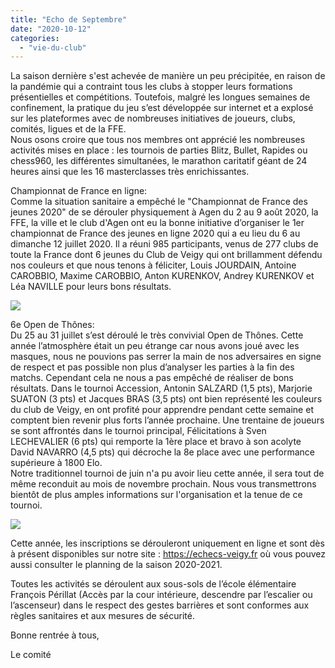 ```yaml
---
title: "Echo de Septembre"
date: "2020-10-12"
categories: 
  - "vie-du-club"
---
```


La saison dernière s'est achevée de manière un peu précipitée, en raison de la pandémie qui a contraint tous les clubs à stopper leurs formations présentielles et compétitions. Toutefois, malgré les longues semaines de confinement, la pratique du jeu s’est développée sur internet et a explosé sur les plateformes avec de nombreuses initiatives de joueurs, clubs, comités, ligues et de la FFE.  
Nous osons croire que tous nos membres ont apprécié les nombreuses activités mises en place : les tournois de parties Blitz, Bullet, Rapides ou chess960, les différentes simultanées, le marathon caritatif géant de 24 heures ainsi que les 16 masterclasses très enrichissantes.

Championnat de France en ligne:  
Comme la situation sanitaire a empêché le "Championnat de France des jeunes 2020" de se dérouler physiquement à Agen du 2 au 9 août 2020, la FFE, la ville et le club d'Agen ont eu la bonne initiative d’organiser le 1er championnat de France des jeunes en ligne 2020 qui a eu lieu du 6 au dimanche 12 juillet 2020. Il a réuni 985 participants, venus de 277 clubs de toute la France dont 6 jeunes du Club de Veigy qui ont brillamment défendu nos couleurs et que nous tenons à féliciter, Louis JOURDAIN, Antoine CAROBBIO, Maxime CAROBBIO, Anton KURENKOV, Andrey KURENKOV et Léa NAVILLE pour leurs bons résultats.

![](https://echecs-veigy.fr/wp-content/uploads/2020/10/WhatsApp-Image-2020-07-31-at-16.34.59-1024x768.jpeg)

6e Open de Thônes:  
Du 25 au 31 juillet s’est déroulé le très convivial Open de Thônes. Cette année l’atmosphère était un peu étrange car nous avons joué avec les masques, nous ne pouvions pas serrer la main de nos adversaires en signe de respect et pas possible non plus d’analyser les parties à la fin des matchs. Cependant cela ne nous a pas empêché de réaliser de bons résultats. Dans le tournoi Accession, Antonin SALZARD (1,5 pts), Marjorie SUATON (3 pts) et Jacques BRAS (3,5 pts) ont bien représenté les couleurs du club de Veigy, en ont profité pour apprendre pendant cette semaine et comptent bien revenir plus forts l’année prochaine. Une trentaine de joueurs se sont affrontés dans le tournoi principal, Félicitations à Sven LECHEVALIER (6 pts) qui remporte la 1ère place et bravo à son acolyte David NAVARRO (4,5 pts) qui décroche la 8e place avec une performance supérieure à 1800 Elo.  
Notre traditionnel tournoi de juin n'a pu avoir lieu cette année, il sera tout de même reconduit au mois de novembre prochain. Nous vous transmettrons bientôt de plus amples informations sur l'organisation et la tenue de ce tournoi.

![](https://echecs-veigy.fr/wp-content/uploads/2020/10/6e-Open-Thônes-1-1024x576.jpg)

Cette année, les inscriptions se dérouleront uniquement en ligne et sont dès à présent disponibles sur notre site : https://echecs-veigy.fr où vous pouvez aussi consulter le planning de la saison 2020-2021.

Toutes les activités se déroulent aux sous-sols de l’école élémentaire François Périllat (Accès par la cour intérieure, descendre par l’escalier ou l’ascenseur) dans le respect des gestes barrières et sont conformes aux règles sanitaires et aux mesures de sécurité.

Bonne rentrée à tous,

Le comité
